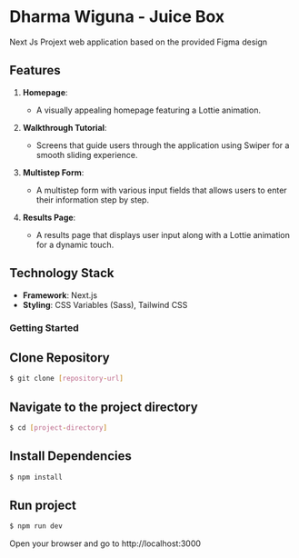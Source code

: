 # Dharma Wiguna - Juice Box

Next Js Projext web application based on the provided Figma design

## Features

1. **Homepage**:

   - A visually appealing homepage featuring a Lottie animation.

2. **Walkthrough Tutorial**:

   - Screens that guide users through the application using Swiper for a smooth sliding experience.

3. **Multistep Form**:

   - A multistep form with various input fields that allows users to enter their information step by step.

4. **Results Page**:
   - A results page that displays user input along with a Lottie animation for a dynamic touch.

## Technology Stack

- **Framework**: Next.js
- **Styling**: CSS Variables (Sass), Tailwind CSS

### Getting Started

## Clone Repository

```sh
$ git clone [repository-url]
```

## Navigate to the project directory

```sh
$ cd [project-directory]
```

## Install Dependencies

```sh
$ npm install
```

## Run project

```sh
$ npm run dev
```

Open your browser and go to http://localhost:3000
